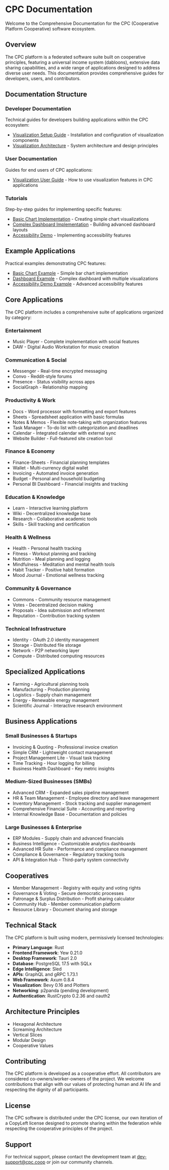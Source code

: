 # CPC Documentation

Welcome to the Comprehensive Documentation for the CPC (Cooperative Platform Cooperative) software ecosystem.

## Overview

The CPC platform is a federated software suite built on cooperative principles, featuring a universal income system (dabloons), extensive data sharing capabilities, and a wide range of applications designed to address diverse user needs. This documentation provides comprehensive guides for developers, users, and contributors.

## Documentation Structure

### Developer Documentation

Technical guides for developers building applications within the CPC ecosystem:

- [Visualization Setup Guide](./developer/visualization_setup.md) - Installation and configuration of visualization components
- [Visualization Architecture](./developer/visualization_architecture.md) - System architecture and design principles

### User Documentation

Guides for end users of CPC applications:

- [Visualization User Guide](./user/visualization_guide.md) - How to use visualization features in CPC applications

### Tutorials

Step-by-step guides for implementing specific features:

- [Basic Chart Implementation](./tutorials/basic_chart_implementation.md) - Creating simple chart visualizations
- [Complex Dashboard Implementation](./tutorials/complex_dashboard.md) - Building advanced dashboard layouts
- [Accessibility Demo](./tutorials/accessibility_demo.md) - Implementing accessibility features

## Example Applications

Practical examples demonstrating CPC features:

- [Basic Chart Example](../examples/visualization/basic_chart/README.md) - Simple bar chart implementation
- [Dashboard Example](../examples/visualization/dashboard_example/README.md) - Complex dashboard with multiple visualizations
- [Accessibility Demo Example](../examples/visualization/accessibility_demo/README.md) - Advanced accessibility features

## Core Applications

The CPC platform includes a comprehensive suite of applications organized by category:

### Entertainment
- Music Player - Complete implementation with social features
- DAW - Digital Audio Workstation for music creation

### Communication & Social
- Messenger - Real-time encrypted messaging
- Convo - Reddit-style forums
- Presence - Status visibility across apps
- SocialGraph - Relationship mapping

### Productivity & Work
- Docs - Word processor with formatting and export features
- Sheets - Spreadsheet application with basic formulas
- Notes & Memos - Flexible note-taking with organization features
- Task Manager - To-do list with categorization and deadlines
- Calendar - Integrated calendar with external sync
- Website Builder - Full-featured site creation tool

### Finance & Economy
- Finance-Sheets - Financial planning templates
- Wallet - Multi-currency digital wallet
- Invoicing - Automated invoice generation
- Budget - Personal and household budgeting
- Personal BI Dashboard - Financial insights and tracking

### Education & Knowledge
- Learn - Interactive learning platform
- Wiki - Decentralized knowledge base
- Research - Collaborative academic tools
- Skills - Skill tracking and certification

### Health & Wellness
- Health - Personal health tracking
- Fitness - Workout planning and tracking
- Nutrition - Meal planning and logging
- Mindfulness - Meditation and mental health tools
- Habit Tracker - Positive habit formation
- Mood Journal - Emotional wellness tracking

### Community & Governance
- Commons - Community resource management
- Votes - Decentralized decision making
- Proposals - Idea submission and refinement
- Reputation - Contribution tracking system

### Technical Infrastructure
- Identity - OAuth 2.0 identity management
- Storage - Distributed file storage
- Network - P2P networking layer
- Compute - Distributed computing resources

## Specialized Applications
- Farming - Agricultural planning tools
- Manufacturing - Production planning
- Logistics - Supply chain management
- Energy - Renewable energy management
- Scientific Journal - Interactive research environment

## Business Applications

### Small Businesses & Startups
- Invoicing & Quoting - Professional invoice creation
- Simple CRM - Lightweight contact management
- Project Management Lite - Visual task tracking
- Time Tracking - Hour logging for billing
- Business Health Dashboard - Key metric insights

### Medium-Sized Businesses (SMBs)
- Advanced CRM - Expanded sales pipeline management
- HR & Team Management - Employee directory and leave management
- Inventory Management - Stock tracking and supplier management
- Comprehensive Financial Suite - Accounting and reporting
- Internal Knowledge Base - Documentation and policies

### Large Businesses & Enterprise
- ERP Modules - Supply chain and advanced financials
- Business Intelligence - Customizable analytics dashboards
- Advanced HR Suite - Performance and compliance management
- Compliance & Governance - Regulatory tracking tools
- API & Integration Hub - Third-party system connectivity

## Cooperatives
- Member Management - Registry with equity and voting rights
- Governance & Voting - Secure democratic processes
- Patronage & Surplus Distribution - Profit sharing calculator
- Community Hub - Member communication platform
- Resource Library - Document sharing and storage

## Technical Stack

The CPC platform is built using modern, permissively licensed technologies:

- **Primary Language**: Rust
- **Frontend Framework**: Yew 0.21.0
- **Desktop Framework**: Tauri 2.0
- **Database**: PostgreSQL 17.5 with SQLx
- **Edge Intelligence**: Sled
- **APIs**: GraphQL and gRPC 1.73.1
- **Web Framework**: Axum 0.8.4
- **Visualization**: Bevy 0.16 and Plotters
- **Networking**: p2panda (pending development)
- **Authentication**: RustCrypto 0.2.36 and oauth2

## Architecture Principles

- Hexagonal Architecture
- Screaming Architecture
- Vertical Slices
- Modular Design
- Cooperative Values

## Contributing

The CPC platform is developed as a cooperative effort. All contributors are considered co-owners/worker-owners of the project. We welcome contributions that align with our values of protecting human and AI life and respecting the dignity of all participants.

## License

The CPC software is distributed under the CPC license, our own iteration of a CopyLeft license designed to promote sharing within the federation while respecting the cooperative principles of the project.

## Support

For technical support, please contact the development team at dev-support@cpc.coop or join our community channels.